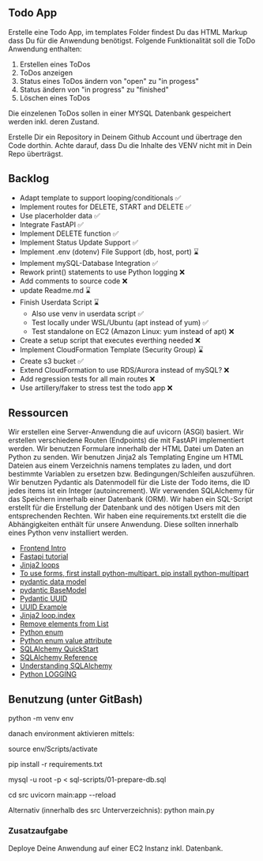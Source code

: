 ## Todo App
Erstelle eine Todo App, im templates Folder findest Du das HTML Markup dass Du für die Anwendung benötigst.
Folgende Funktionalität soll die ToDo Anwendung enthalten:

1. Erstellen eines ToDos
2. ToDos anzeigen
3. Status eines ToDos ändern von "open" zu "in progess"
4. Status ändern von "in progress" zu "finished"
5. Löschen eines ToDos

Die einzelenen ToDos sollen in einer MYSQL Datenbank gespeichert werden inkl. deren Zustand.

Erstelle Dir ein Repository in Deinem Github Account und übertrage den Code dorthin.
Achte darauf, dass Du die Inhalte des VENV nicht mit in Dein Repo überträgst.

## Backlog
- Adapt template to support looping/conditionals ✅
- Implement routes for DELETE, START and DELETE ✅
- Use placerholder data ✅
- Integrate FastAPI ✅
- Implement DELETE function ✅
- Implement Status Update Support ✅
- Implement .env (dotenv) File Support (db, host, port) ⌛
- Implement mySQL-Database Integration ✅
- Rework print() statements to use Python logging ❌
- Add comments to source code ❌
- update Readme.md ⌛
- Finish Userdata Script ⌛
   * Also use venv in userdata script ✅
   * Test locally under WSL/Ubuntu (apt instead of yum) ✅
   * Test standalone on EC2 (Amazon Linux: yum instead of apt) ❌
- Create a setup script that executes everthing needed ❌
- Implement CloudFormation Template (Security Group) ⌛
- Create s3 bucket ✅
- Extend CloudFormation to use RDS/Aurora instead of mySQL? ❌
- Add regression tests for all main routes ❌
- Use artillery/faker to stress test the todo app ❌

## Ressourcen
Wir erstellen eine Server-Anwendung die auf uvicorn (ASGI) basiert.
Wir erstellen verschiedene Routen (Endpoints) die mit FastAPI implementiert werden.
Wir benutzen Formulare innerhalb der HTML Datei um Daten an Python zu senden.
Wir benutzen Jinja2 als Templating Engine um HTML Dateien aus einem Verzeichnis namens templates zu laden, und dort bestimmte Variablen zu ersetzen bzw. Bedingungen/Schleifen auszuführen.
Wir benutzen Pydantic als Datenmodell für die Liste der Todo items, die ID jedes items ist ein Integer (autoincrement).
Wir verwenden SQLAlchemy für das Speichern innerhalb einer Datenbank (ORM).
Wir haben ein SQL-Script erstellt für die Erstellung der Datenbank und des nötigen Users mit den entsprechenden Rechten.
Wir haben eine requirements.txt erstellt die die Abhängigkeiten enthält für unsere Anwendung.
Diese sollten innerhalb eines Python venv installiert werden.

- [Frontend Intro](https://docs.google.com/presentation/d/1YoxRv7m7NmFjPQwffTqlgyJt0wIOvlMiX2XDnBZWjbY) 
- [Fastapi tutorial](https://fastapi.tiangolo.com/tutorial/)
- [Jinja2 loops](https://ttl255.com/jinja2-tutorial-part-2-loops-and-conditionals/#loops)
- [To use forms, first install python-multipart. pip install python-multipart](https://fastapi.tiangolo.com/tutorial/request-forms/)
- [pydantic data model](https://docs.pydantic.dev/latest/examples/secrets/)
- [pydantic BaseModel](https://docs.pydantic.dev/latest/concepts/models/)
- [Pydantic UUID](https://docs.pydantic.dev/2.0/usage/types/uuids/)
- [UUID Example](https://docs.pydantic.dev/latest/concepts/fields/)
- [Jinja2 loop.index](https://jinja.palletsprojects.com/en/3.0.x/templates/)
- [Remove elements from List](https://www.geeksforgeeks.org/how-to-remove-an-item-from-the-list-in-python/)
- [Python enum](https://www.geeksforgeeks.org/enum-in-python/)
- [Python enum value attribute](https://docs.python.org/3/howto/enum.html)
- [SQLAlchemy QuickStart](https://docs.sqlalchemy.org/en/20/orm/quickstart.html)
- [SQLAlchemy Reference](https://docs.sqlalchemy.org/en/20/orm/)
- [Understanding SQLAlchemy](https://dev.to/ajipelumi/understanding-sqlalchemy-orm-and-sqlalchemy-core-3nm5)
- [Python LOGGING](https://docs.python.org/3/howto/logging.html)

## Benutzung (unter GitBash)

 python -m venv  env

 danach environment  aktivieren mittels:

 source env/Scripts/activate

pip install -r requirements.txt

mysql -u root -p < sql-scripts/01-prepare-db.sql

 cd src
 uvicorn main:app --reload

Alternativ (innerhalb des src Unterverzeichnis):
python main.py

### Zusatzaufgabe
Deploye Deine Anwendung auf einer EC2 Instanz inkl. Datenbank.
